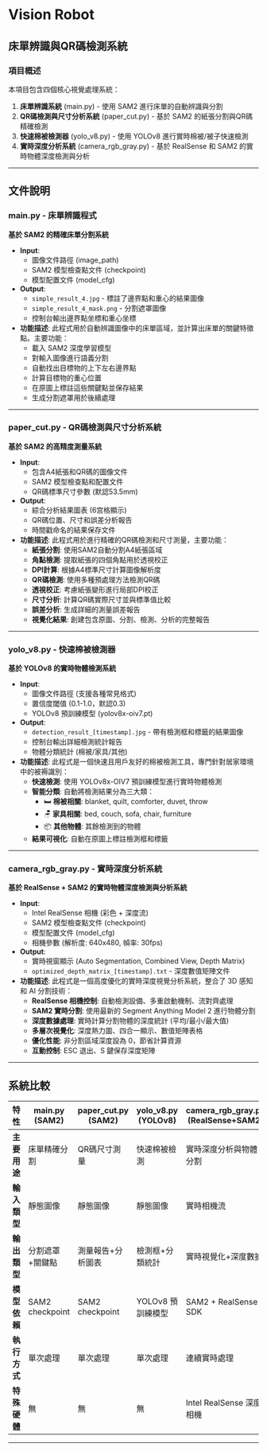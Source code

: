 # Vision Robot
## 床單辨識與QR碼檢測系統
### 項目概述
本項目包含四個核心視覺處理系統：
1. **床單辨識系統** (main.py) - 使用 SAM2 進行床單的自動辨識與分割 
2. **QR碼檢測與尺寸分析系統** (paper_cut.py) - 基於 SAM2 的紙張分割與QR碼精確檢測 
3. **快速棉被檢測器** (yolo_v8.py) - 使用 YOLOv8 進行實時棉被/被子快速檢測
4. **實時深度分析系統** (camera_rgb_gray.py) - 基於 RealSense 和 SAM2 的實時物體深度檢測與分析

---

## 文件說明

### main.py - 床單辨識程式
**基於 SAM2 的精確床單分割系統**
- **Input**: 
  - 圖像文件路徑 (image_path) 
  - SAM2 模型檢查點文件 (checkpoint) 
  - 模型配置文件 (model_cfg) 
- **Output**: 
  - `simple_result_4.jpg` - 標註了邊界點和重心的結果圖像 
  - `simple_result_4_mask.png` - 分割遮罩圖像 
  - 控制台輸出邊界點坐標和重心坐標 
- **功能描述**: 
  此程式用於自動辨識圖像中的床單區域，並計算出床單的關鍵特徵點。主要功能：
  - 載入 SAM2 深度學習模型 
  - 對輸入圖像進行語義分割 
  - 自動找出目標物的上下左右邊界點 
  - 計算目標物的重心位置 
  - 在原圖上標註這些關鍵點並保存結果 
  - 生成分割遮罩用於後續處理 

---

### paper_cut.py - QR碼檢測與尺寸分析系統
**基於 SAM2 的高精度測量系統**
- **Input**: 
  - 包含A4紙張和QR碼的圖像文件 
  - SAM2 模型檢查點和配置文件 
  - QR碼標準尺寸參數 (默認53.5mm) 
- **Output**: 
  - 綜合分析結果圖表 (6宫格顯示) 
  - QR碼位置、尺寸和誤差分析報告 
  - 時間戳命名的結果保存文件 
- **功能描述**: 
  此程式用於進行精確的QR碼檢測和尺寸測量，主要功能：
  - **紙張分割**: 使用SAM2自動分割A4紙張區域 
  - **角點檢測**: 提取紙張的四個角點用於透視校正 
  - **DPI計算**: 根據A4標準尺寸計算圖像解析度 
  - **QR碼檢測**: 使用多種預處理方法檢測QR碼 
  - **透視校正**: 考慮紙張變形進行局部DPI校正 
  - **尺寸分析**: 計算QR碼實際尺寸並與標準值比較 
  - **誤差分析**: 生成詳細的測量誤差報告 
  - **視覺化結果**: 創建包含原圖、分割、檢測、分析的完整報告 

---

### yolo_v8.py - 快速棉被檢測器
**基於 YOLOv8 的實時物體檢測系統**
- **Input**: 
  - 圖像文件路徑 (支援各種常見格式)
  - 置信度閾值 (0.1-1.0，默認0.3)
  - YOLOv8 預訓練模型 (yolov8x-oiv7.pt)
- **Output**: 
  - `detection_result_[timestamp].jpg` - 帶有檢測框和標籤的結果圖像
  - 控制台輸出詳細檢測統計報告
  - 物體分類統計 (棉被/家具/其他)
- **功能描述**: 
  此程式是一個快速且用戶友好的棉被檢測工具，專門針對居家環境中的被褥識別：
  - **快速檢測**: 使用 YOLOv8x-OIV7 預訓練模型進行實時物體檢測
  - **智能分類**: 自動將檢測結果分為三大類：
    - 🛏️ **棉被相關**: blanket, quilt, comforter, duvet, throw
    - 🪑 **家具相關**: bed, couch, sofa, chair, furniture
    - 📦 **其他物體**: 其餘檢測到的物體
  - **結果可視化**: 自動在原圖上標註檢測框和標籤

---

### camera_rgb_gray.py - 實時深度分析系統
**基於 RealSense + SAM2 的實時物體深度檢測與分析系統**
- **Input**: 
  - Intel RealSense 相機 (彩色 + 深度流)
  - SAM2 模型檢查點文件 (checkpoint)
  - 模型配置文件 (model_cfg)
  - 相機參數 (解析度: 640x480, 幀率: 30fps)
- **Output**: 
  - 實時視窗顯示 (Auto Segmentation, Combined View, Depth Matrix)
  - `optimized_depth_matrix_[timestamp].txt` - 深度數值矩陣文件
- **功能描述**: 
  此程式是一個高度優化的實時深度視覺分析系統，整合了 3D 感知和 AI 分割技術：
  - **RealSense 相機控制**: 自動檢測設備、多重啟動機制、流對齊處理
  - **SAM2 實時分割**: 使用最新的 Segment Anything Model 2 進行物體分割
  - **深度數據處理**: 實時計算分割物體的深度統計 (平均/最小/最大值)
  - **多層次視覺化**: 深度熱力圖、四合一顯示、數值矩陣表格
  - **優化性能**: 非分割區域深度設為 0，節省計算資源
  - **互動控制**: ESC 退出、S 鍵保存深度矩陣

---

## 系統比較

| 特性 | main.py (SAM2) | paper_cut.py (SAM2) | yolo_v8.py (YOLOv8) | camera_rgb_gray.py (RealSense+SAM2) |
|------|----------------|---------------------|---------------------|--------------------------------------|
| **主要用途** | 床單精確分割 | QR碼尺寸測量 | 快速棉被檢測 | 實時深度分析與物體分割 |
| **輸入類型** | 靜態圖像 | 靜態圖像 | 靜態圖像 | 實時相機流 |
| **輸出類型** | 分割遮罩+關鍵點 | 測量報告+分析圖表 | 檢測框+分類統計 | 實時視覺化+深度數據 |
| **模型依賴** | SAM2 checkpoint | SAM2 checkpoint | YOLOv8 預訓練模型 | SAM2 + RealSense SDK |
| **執行方式** | 單次處理 | 單次處理 | 單次處理 | 連續實時處理 |
| **特殊硬體** | 無 | 無 | 無 | Intel RealSense 深度相機 |

---
